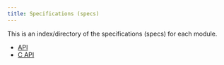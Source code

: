 ```yaml
---
title: Specifications (specs)
---
```


This is an index/directory of the specifications (specs) for each module.

- [API](api.html)
- [C API](api.html)
